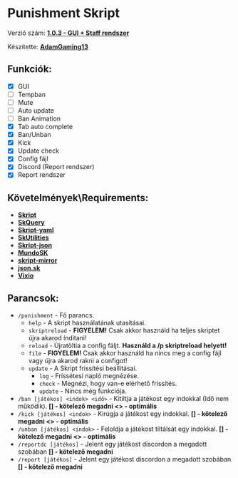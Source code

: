 # **Punishment Skript**

Verzió szám: **[1.0.3 - GUI + Staff rendszer](https://pastebin.com/RbzMPk3L)**

Készítette: **[AdamGaming13](https://www.youtube.com/channel/UCMW9GpGBMsOtKGsN1JeXN6Q)**

## **Funkciók:**
- [x] GUI
- [ ] Tempban
- [ ] Mute
- [ ] Auto update
- [ ] Ban Animation
- [x] Tab auto complete
- [x] Ban/Unban
- [x] Kick
- [x] Update check
- [x] Config fájl
- [x] Discord (Report rendszer)
- [x] Report rendszer

## **Követelmények\Requirements:**

- **[Skript](https://github.com/SkriptLang/Skript/releases)**
- **[SkQuery](https://www.spigotmc.org/resources/skquery-1-9-1-14.36631/)**
- **[Skript-yaml](https://github.com/Sashie/skript-yaml/releases/)**
- **[SkUtilities](https://github.com/tim740/skUtilities/releases/)**
- **[Skript-json](https://github.com/btk5h/skript-json/releases)**
- **[MundoSK](https://github.com/MundoSK/MundoSK/raw/af76545e42892aa63e0952ad767e16a57ed08782/MundoSK.jar)**
- **[skript-mirror](https://github.com/btk5h/skript-mirror/releases)**
- **[json.sk](https://forums.skunity.com/resources/json-sk.23/)**
- **[Vixio](https://github.com/iBlitzkriegi/Vixio/releases)**

## **Parancsok:**

- `/punishment` - Fő parancs.
  - `help` - A skript használatának utasításai.
  - `skriptreload` - **FIGYELEM!** Csak akkor használd ha teljes skriptet újra akarod índítani!
  - `reload` - Újratöltia a config fáljt. **Használd a /p skriptreload helyett!**
  - `file` - **FIGYELEM!** Csak akkor használd ha nincs meg a config fájl vagy újra akarod rakni a configot!
  - `update` - A Skript frissítési beállításai.
    - `log` - Fríssétesi napló megnézése.
    - `check` - Megnézi, hogy van-e elérhető frissítés.
    - `update` - Nincs még funkciója.
- `/ban [játékos] <indok> <idő>` \- Kitiltja a játékost egy indokkal (Idő nem működik).    **[] \- kötelező megadni <> \- optimális** 
- `/kick [játékos] <indok>` \-  Kirúgja a játékost egy indokkal.    **[] \- kötelező megadni <> \- optimális**
- `/unban [játékos] <indok>` \- Feloldja a játékost tiltálsát egy indokkal.    **[] \- kötelező megadni <> \- optimális**
- `/reportdc [játékos]` \- Jelent egy játékost discordon a megadott szobában **[] \- kötelező megadni**
- `/report [játékos]` \- Jelent egy játékost discordon a megadott szobában **[] \- kötelező megadni**
